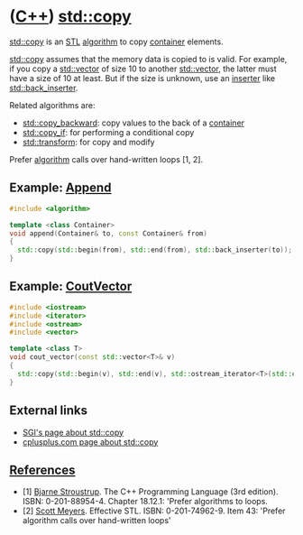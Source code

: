 # ([C++](Cpp.md)) [std::copy](CppStdCopy.md)

[std::copy](CppStdCopy.md) is an [STL](CppStl.md) [algorithm](CppAlgorithm.md) to copy
[container](CppContainer.md) elements.

[std::copy](CppStdCopy.md) assumes that the memory data is copied to is
valid. For example, if you copy a [std::vector](CppStdVector.md) of size
10 to another [std::vector](CppStdVector.md), the latter must have a size
of 10 at least. But if the size is unknown, use an
[inserter](CppInserter.md) like
[std::back_inserter](CppStdBack_inserter.md).

Related algorithms are:

 * [std::copy_backward](CppStdCopy_backward.md): copy values to the back of a [container](CppContainer.md)
 * [std::copy_if](CppStdCopy_if.md): for performing a conditional copy
 * [std::transform](CppStdTransform.md): for copy and modify

Prefer [algorithm](CppAlgorithm.md) calls over hand-written loops [1, 2].

## Example: [Append](CppAppend.md)

```c++
#include <algorithm>

template <class Container>
void append(Container& to, const Container& from)
{
  std::copy(std::begin(from), std::end(from), std::back_inserter(to));
}
```

## Example: [CoutVector](CppCoutVector.md)

```c++
#include <iostream>
#include <iterator>
#include <ostream>
#include <vector>

template <class T>
void cout_vector(const std::vector<T>& v)
{
  std::copy(std::begin(v), std::end(v), std::ostream_iterator<T>(std::cout,"\n"));
}
```

## External links

 * [SGI's page about std::copy](http://www.sgi.com/tech/stl/copy.html)
 * [cplusplus.com page about std::copy](http://www.cplusplus.com/reference/algorithm/copy)

## [References](CppReferences.md)

 * [1] [Bjarne Stroustrup](CppBjarneStroustrup.md). The C++ Programming Language (3rd edition). ISBN: 0-201-88954-4. Chapter 18.12.1: 'Prefer algorithms to loops.
 * [2] [Scott Meyers](CppScottMeyers.md). Effective STL. ISBN: 0-201-74962-9. Item 43: 'Prefer algorithm calls over hand-written loops'
